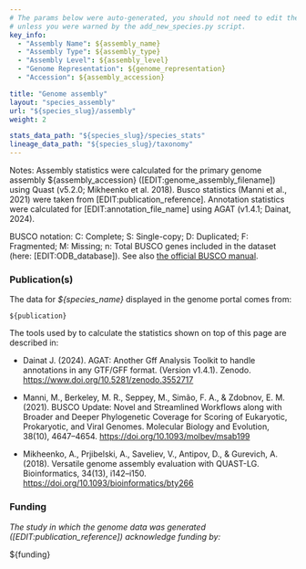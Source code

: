 ```yaml
---
# The params below were auto-generated, you should not need to edit them...
# unless you were warned by the add_new_species.py script.
key_info:
  - "Assembly Name": ${assembly_name}
  - "Assembly Type": ${assembly_type}
  - "Assembly Level": ${assembly_level}
  - "Genome Representation": ${genome_representation}
  - "Accession": ${assembly_accession}

title: "Genome assembly"
layout: "species_assembly"
url: "${species_slug}/assembly"
weight: 2

stats_data_path: "${species_slug}/species_stats"
lineage_data_path: "${species_slug}/taxonomy"
---
```


Notes: Assembly statistics were calculated for the primary genome assembly ${assembly_accession} ([EDIT:genome_assembly_filename]) using Quast (v5.2.0; Mikheenko et al. 2018). Busco statistics (Manni et al., 2021) were taken from [EDIT:publication_reference]. Annotation statistics were calculated for [EDIT:annotation_file_name] using AGAT (v1.4.1; Dainat, 2024).

BUSCO notation: C: Complete; S: Single-copy; D: Duplicated; F: Fragmented; M: Missing; n: Total BUSCO genes included in the dataset (here: [EDIT:ODB_database]). See also [the official BUSCO manual](https://busco.ezlab.org/busco_userguide.html#interpreting-the-results).

### Publication(s)

The data for *${species_name}* displayed in the genome portal comes from:

```{style=citation}
${publication}
```

The tools used by to calculate the statistics shown on top of this page are described in:

- Dainat J. (2024). AGAT: Another Gff Analysis Toolkit to handle annotations in any GTF/GFF format.
(Version v1.4.1). Zenodo. <https://www.doi.org/10.5281/zenodo.3552717>

- Manni, M., Berkeley, M. R., Seppey, M., Simão, F. A., & Zdobnov, E. M. (2021). BUSCO Update: Novel and Streamlined Workflows along with Broader and Deeper Phylogenetic Coverage for Scoring of Eukaryotic, Prokaryotic, and Viral Genomes. Molecular Biology and Evolution, 38(10), 4647–4654. <https://doi.org/10.1093/molbev/msab199>

- Mikheenko, A., Prjibelski, A., Saveliev, V., Antipov, D., & Gurevich, A. (2018). Versatile genome assembly evaluation with QUAST-LG. Bioinformatics, 34(13), i142–i150. <https://doi.org/10.1093/bioinformatics/bty266>

### Funding

*The study in which the genome data was generated ([EDIT:publication_reference]) acknowledge funding by:*

${funding}

